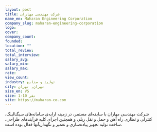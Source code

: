 ```yaml
---
layout: post
title: شرکت مهندسی مهاران
name_en: Maharan Engineering Corporation
company_slug: maharan-engineering-corporation
logo: 
cover: 
company_count:
founded:
location: ""
total_review: 
total_interview: 
salary_avg: 
salary_min: 
salary_max: 
rate: 
view_count: 
industry: تولید و صنایع
city: تهران, تهران
size_en: VS
size: 1-10 نفر
site: https://maharan-co.com
---
```


شرکت مهندسی مهاران با سابقه‌ای مستمر، در زمینه ارايه‌ی سامانه‌های سیگنالینگ، کنترلی و نظاری راه آهن و حمل و نقل ریلی و همچنین اجرای کلیه فرآیندهای طراحی، ساخت تولید تجهیز پیاده‌سازی و تعمیر و نگهداریآنها  فعال بوده است.
